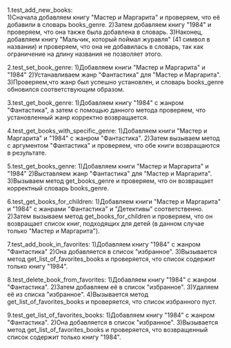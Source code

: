 1.test_add_new_books:  
  1)Сначала добавляем книгу "Мастер и Маргарита" и проверяем, что её добавили в словарь books_genre. 
  2)Затем добавляем книгу "1984" и проверяем, что она также была добавлена в словарь. 
  3)Наконец, добавляем книгу "Мальчик, который поймал журавля" (41 символ в названии) и проверяем, что она не добавилась в словарь, так как ограничение на длину названия не позволяет этого.


2.test_set_book_genre: 
  1)Добавляем книги "Мастер и Маргарита" и "1984" 
  2)Устанавливаем жанр "Фантастика" для "Мастер и Маргарита". 
  3)Проверяем,что жанр был успешно установлен, и словарь books_genre обновился соответствующим образом.


3.test_get_book_genre: 
  1)Добавляем книгу "1984" с жанром "Фантастика", а затем с помощью данного метода проверяем, что установленный жанр корректно возвращается.


4.test_get_books_with_specific_genre:
  1)Добавляем книги "Мастер и Маргарита" и "1984" с жанром "Фантастика". 
  2)Затем вызываем метод с аргументом "Фантастика" и проверяем, что обе книги возвращаются в результате.

5.test_get_books_genre: 
  1)Добавляем книги "Мастер и Маргарита" и "1984" 
  2)Выставляем жанр "Фантастика" для "Мастер и Маргарита". 
  3)Вызываем метод get_books_genre и проверяем, что он возвращает корректный словарь books_genre.

6.test_get_books_for_children:
  1)Добавляем книги "Мастер и Маргарита" и "1984" с жанрами "Фантастика" и "Детективы" соответственно. 
  2)Затем вызываем метод get_books_for_children и проверяем, что он возвращает список книг, подходящих для детей (в данном случае только "Мастер и Маргарита").

7.test_add_book_in_favorites:
  1)Добавляем книгу "1984" с жанром "Фантастика" 
  2)Она добавляется в список "избранное". 
  3)Вызывается метод get_list_of_favorites_books и проверяется, что список содержит только книгу "1984".

8.test_delete_book_from_favorites: 
  1)Добавляем книгу "1984" с жанром "Фантастика".
  2)Затем  добавляем её в список "избранное". 
  3)Удаляем её из списка "избранное". 
  4)Вызывается метод get_list_of_favorites_books и проверяется, что список избранного пуст.

9.test_get_list_of_favorites_books:
  1)Добавляем книгу "1984" с жанром "Фантастика".
  2)Она добавляется в список "избранное". 
  3)Вызывается метод get_list_of_favorites_books и проверяется, что возвращенный список содержит только книгу "1984".
